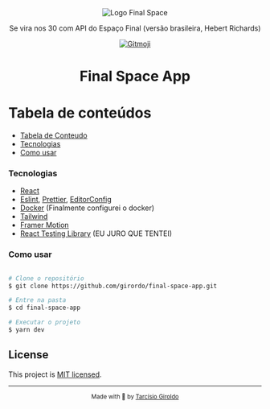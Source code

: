 <div align="center">
   <img
    src="https://media.giphy.com/media/5Uww26Bo0A68XGlAvz/giphy.gif"
    alt="Logo Final Space"
   />
   <p>Se vira nos 30 com API do Espaço Final (versão brasileira, Hebert Richards)</p>
  <a href="https://gitmoji.dev">
   <img src="https://img.shields.io/badge/gitmoji-%20😜%20😍-FFDD67.svg?style=flat-square" alt="Gitmoji">
  </a>
</div>

<h1 align="center">Final Space App</h1>

# Tabela de conteúdos

<!--ts-->

- [Tabela de Conteudo](#tabela-de-conteudo)
- [Tecnologias](#tecnologias)
- [Como usar](#como-usar)
<!--te-->

### Tecnologias

- [React](https://pt-br.reactjs.org/)
- [Eslint](https://eslint.org/), [Prettier](https://prettier.io/), [EditorConfig](http://editorconfig.org)
- [Docker](https://www.docker.com/) (Finalmente configurei o docker)
- [Tailwind](https://tailwindcss.com/)
- [Framer Motion](https://www.framer.com/motion/)
- [React Testing Library](https://testing-library.com/) (EU JURO QUE TENTEI)

### Como usar

```bash

# Clone o repositório
$ git clone https://github.com/girordo/final-space-app.git

# Entre na pasta
$ cd final-space-app

# Executar o projeto
$ yarn dev

```

## License

This project is [MIT licensed](LICENSE).

---

<div align="center">
  <sub>Made with 💜 by <a href="https://github.com/girordo">Tarcísio Giroldo</a></sub>
</div>

